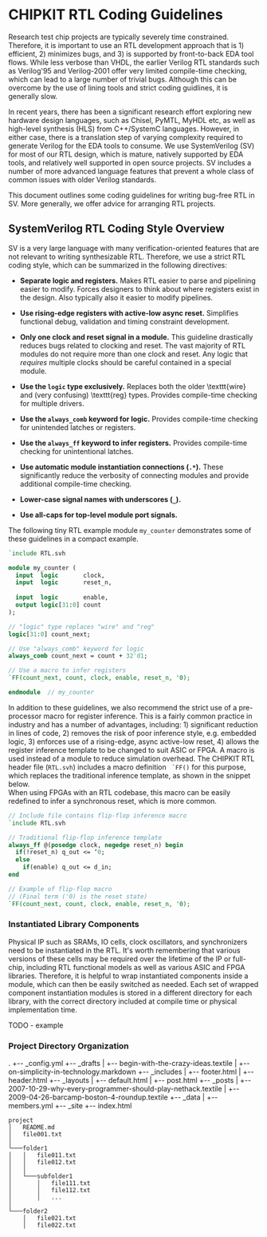 # CHIPKIT RTL Coding Guidelines

Research test chip projects are typically severely time constrained.
Therefore, it is important to use an RTL development approach that is 1) efficient, 2) minimizes bugs, and 3) is supported by front-to-back EDA tool flows.
While less verbose than VHDL, the earlier Verilog RTL standards such as Verilog'95 and Verilog-2001 offer very limited compile-time checking, which can lead to a large number of trivial bugs.
Although this can be overcome by the use of lining tools and strict coding guidlines, it is generally slow.

In recent years, there has been a significant research effort exploring new hardware design languages, such as Chisel, PyMTL, MyHDL etc, as well as high-level synthesis (HLS) from C++/SystemC languages.
However, in either case, there is a translation step of varying complexity required to generate Verilog for the EDA tools to consume.
We use SystemVerilog (SV) for most of our RTL design, which is mature, natively supported by EDA tools, and relatively well supported in open source projects.
SV includes a number of more advanced language features that prevent a whole class of common issues with older Verilog standards.

This document outlines some coding guidelines for writing bug-free RTL in SV.
More generally, we offer advice for arranging RTL projects.

## SystemVerilog RTL Coding Style Overview

SV is a very large language with many verification-oriented features that are not relevant to writing synthesizable RTL.
Therefore, we use a strict RTL coding style, which can be summarized in the following directives:

* **Separate logic and registers.**
Makes RTL easier to parse and pipelining easier to modify.
Forces designers to think about where registers exist in the design.
Also typically also  it easier to modify pipelines.

* **Use rising-edge registers with active-low async reset.**
Simplifies functional debug, validation and timing constraint development.

* **Only one clock and reset signal in a module.**
This guideline drastically reduces bugs related to clocking and reset.
The vast majority of RTL modules do not require more than one clock and reset.
Any logic that *requires* multiple clocks should be careful contained in a special module.

* **Use the `logic` type exclusively.**
Replaces both the older \texttt{wire} and (very confusing) \texttt{reg} types.
Provides compile-time checking for multiple drivers.

* **Use the `always_comb` keyword for logic.**
Provides compile-time checking for unintended latches or registers.

* **Use the ``always_ff`` keyword to infer registers.**
Provides compile-time checking for unintentional latches.

* **Use automatic module instantiation connections (`.*`).**
These significantly reduce the verbosity of connecting modules and provide additional compile-time checking.

* **Lower-case signal names with underscores (`_`).**

* **Use all-caps for top-level module port signals.**


The following tiny RTL example module `my_counter` demonstrates some of these guidelines in a compact example.

```systemverilog
`include RTL.svh

module my_counter (
  input  logic       clock,
  input  logic       reset_n,
  
  input  logic       enable,
  output logic[31:0] count
);

// "logic" type replaces "wire" and "reg"
logic[31:0] count_next;

// Use "always_comb" keyword for logic
always_comb count_next = count + 32'd1;

// Use a macro to infer registers
`FF(count_next, count, clock, enable, reset_n, '0); 

endmodule  // my_counter
```

In addition to these guidelines, we also recommend the strict use of a pre-processor macro for register inference.
This is a fairly common practice in industry and has a number of advantages, including: 1) significant reduction in lines of code, 2) removes the risk of poor inference style, e.g. embedded logic, 3) enforces use of a rising-edge, async active-low reset, 4) allows the register inference template to be changed to suit ASIC or FPGA.
A macro is used instead of a module to reduce simulation overhead.
The CHIPKIT RTL header file (`RTL.svh`) includes a macro definition `` `FF()`` for this purpose, which replaces the traditional inference template, as shown in the snippet below.  
When using FPGAs with an RTL codebase, this macro can be easily redefined to infer a synchronous reset, which is more common.

```systemverilog
// Include file contains flip-flop inference macro
`include RTL.svh

// Traditional flip-flop inference template
always_ff @(posedge clock, negedge reset_n) begin
  if(!reset_n) q_out <= ‘0;
  else
    if(enable) q_out <= d_in;
end

// Example of flip-flop macro
// (Final term ('0) is the reset state)
`FF(count_next, count, clock, enable, reset_n, '0); 
```

### Instantiated Library Components

Physical IP such as SRAMs, IO cells, clock oscillators, and synchronizers need to be instantiated in the RTL.
It's worth remembering that various versions of these cells may be required over the lifetime of the IP or full-chip, including RTL functional models as well as various ASIC and FPGA libraries.
Therefore, it is helpful to wrap instantiated components inside a module, which can then be easily switched as needed.
Each set of wrapped component instantiation modules is stored in a different directory for each library, with the correct directory included at compile time or physical implementation time.

TODO - example

### Project Directory Organization

.
+-- _config.yml
+-- _drafts
|   +-- begin-with-the-crazy-ideas.textile
|   +-- on-simplicity-in-technology.markdown
+-- _includes
|   +-- footer.html
|   +-- header.html
+-- _layouts
|   +-- default.html
|   +-- post.html
+-- _posts
|   +-- 2007-10-29-why-every-programmer-should-play-nethack.textile
|   +-- 2009-04-26-barcamp-boston-4-roundup.textile
+-- _data
|   +-- members.yml
+-- _site
+-- index.html


```
project
│   README.md
│   file001.txt    
│
└───folder1
│   │   file011.txt
│   │   file012.txt
│   │
│   └───subfolder1
│       │   file111.txt
│       │   file112.txt
│       │   ...
│   
└───folder2
    │   file021.txt
    │   file022.txt
```




